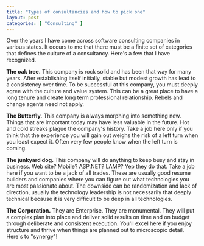 ```yaml
---
title: "Types of consultancies and how to pick one"
layout: post
categories: [ "Consulting" ]
---
```


Over the years I have come across software consulting companies in various states. It occurs to me that there must be a finite set of categories that defines the culture of a consultancy. Here's a few that I have recognized.

**The oak tree.** This company is rock solid and has been that way for many years. After establishing itself initially, stable but modest growth has lead to a consistency over time. To be successful at this company, you must deeply agree with the culture and value system. This can be a great place to have a long tenure and create long term professional relationship. Rebels and change agents need not apply.

**The Butterfly.** This company is always morphing into something new. Things that are important today may have less valuable in the future. Hot and cold streaks plague the company's history. Take a job here only if you think that the experience you will gain out weighs the risk of a left turn when you least expect it. Often very few people know when the left turn is coming.

**The junkyard dog.** This company will do anything to keep busy and stay in business. Web site? Mobile? ASP.NET? LAMP? Yep they do that. Take a job here if you want to be a jack of all trades. These are usually good resume builders and companies where you can figure out what technologies you are most passionate about. The downside can be randomization and lack of direction, usually the technology leadership is not necessarily that deeply technical because it is very difficult to be deep in all technologies.

**The Corporation.** They are Enterprise. They are monumental. They will put a complex plan into place and deliver solid results on time and on budget through deliberate and consistent execution. You'll excel here if you enjoy structure and thrive when things are planned out to microscopic detail. Here's to "synergy"!